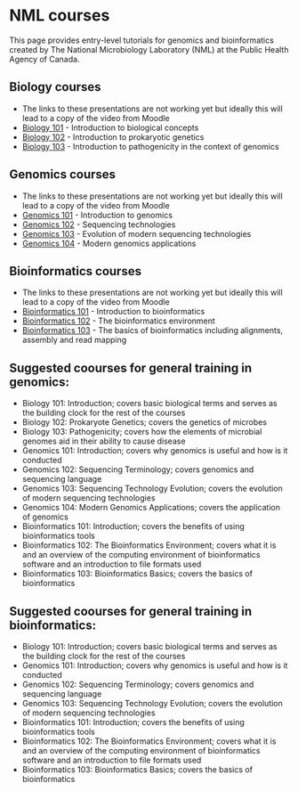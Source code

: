 # NML courses 

This page provides entry-level tutorials for genomics and bioinformatics created by The National Microbiology Laboratory (NML) at the Public Health Agency of Canada. 

## Biology courses
* The links to these presentations are not working yet but ideally this will lead to a copy of the video from Moodle
* [Biology 101](Bio1.md) - Introduction to biological concepts
* [Biology 102](Bio2.md) - Introduction to prokaryotic genetics
* [Biology 103](Bio3.md) - Introduction to pathogenicity in the context of genomics

## Genomics courses
* The links to these presentations are not working yet but ideally this will lead to a copy of the video from Moodle
* [Genomics 101](Bio1.md) - Introduction to genomics
* [Genomics 102](Bio2.md) - Sequencing technologies 
* [Genomics 103](Bio3.md) - Evolution of modern sequencing technologies
* [Genomics 104](Bio4.md) - Modern genomics applications

## Bioinformatics courses
* The links to these presentations are not working yet but ideally this will lead to a copy of the video from Moodle
* [Bioinformatics 101](Bfx1.md) - Introduction to bioinformatics
* [Bioinformatics 102](Bfx2.md) - The bioinformatics environment 
* [Bioinformatics 103](Bfx3.md) - The basics of bioinformatics including alignments, assembly and read mapping
 
 ## Suggested coourses for general training in genomics:
 * Biology 101: Introduction; covers basic biological terms and serves as the building clock for the rest of the courses
 * Biology 102: Prokaryote Genetics; covers the genetics of microbes
 * Biology 103: Pathogenicity; covers how the elements of microbial genomes aid in their ability to cause disease
 * Genomics 101: Introduction; covers why genomics is useful and how is it conducted
 * Genomics 102: Sequencing Terminology; covers genomics and sequencing language  
 * Genomics 103: Sequencing Technology Evolution; covers the evolution of modern sequencing technologies
 * Genomics 104: Modern Genomics Applications; covers the application of genomics
 * Bioinformatics 101: Introduction; covers the benefits of using bioinformatics tools
 * Bioinformatics 102: The Bioinformatics Environment; covers what it is and an overview of the computing environment of bioinformatics software and an introduction to file formats used 
 * Bioinformatics 103: Bioinformatics Basics; covers the basics of bioinformatics
 
  ## Suggested coourses for general training in bioinformatics:
 * Biology 101: Introduction; covers basic biological terms and serves as the building clock for the rest of the courses
 * Genomics 101: Introduction; covers why genomics is useful and how is it conducted
 * Genomics 102: Sequencing Terminology; covers genomics and sequencing language  
 * Genomics 103: Sequencing Technology Evolution; covers the evolution of modern sequencing technologies
 * Bioinformatics 101: Introduction; covers the benefits of using bioinformatics tools
 * Bioinformatics 102: The Bioinformatics Environment; covers what it is and an overview of the computing environment of bioinformatics software and an introduction to file formats used 
 * Bioinformatics 103: Bioinformatics Basics; covers the basics of bioinformatics

 

